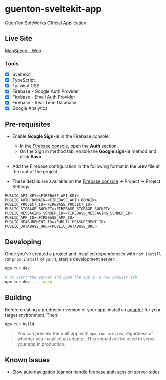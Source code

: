 # guenton-sveltekit-app

GuenTon SoftWorks Official Application

## Live Site

[MapSpeed - Web](https://www.guenton.com)

### Tools

- [x] SvelteKit
- [x] TypeScript
- [x] Tailwind CSS
- [x] Firebase - Google Auth Provider
- [x] Firebase - Email Auth Provider
- [x] Firebase - Real-Time Database
- [x] Google Analytics

## Pre-requisites

- Enable **Google Sign-In** in the Firebase console:

  - In the [Firebase console](https://console.firebase.google.com/), open the **Auth** section.
  - On the Sign in method tab, enable the **Google sign-in** method and click **Save**.

- Add the Firebase configuration in the following format in the **.env** file at the root of the project:
- These details are available on the [Firebase console](https://console.firebase.google.com/) -> Project -> Project Settings

```
PUBLIC_API_KEY=<FIREBASE_API_KEY>
PUBLIC_AUTH_DOMAIN=<FIREBASE_AUTH_DOMAIN>
PUBLIC_PROJECT_ID=<FIREBASE_PROJECT_ID>
PUBLIC_STORAGE_BUCKET=<FIREBASE_STORAGE_BUCKET>
PUBLIC_MESSAGING_SENDER_ID=<FIREBASE_MESSAGING_SENDER_ID>
PUBLIC_APP_ID=<FIREBASE_APP_ID>
PUBLIC_MEASUREMENT_ID=<PUBLIC_MEASUREMENT_ID>
PUBLIC_DATABASE_URL=<PUBLIC_DATABASE_URL>
```

## Developing

Once you've created a project and installed dependencies with `npm install` (or `pnpm install` or `yarn`), start a development server:

```bash
npm run dev

# or start the server and open the app in a new browser tab
npm run dev -- --open
```

## Building

Before creating a production version of your app, install an [adapter](https://kit.svelte.dev/docs#adapters) for your target environment. Then:

```bash
npm run build
```

> You can preview the built app with `npm run preview`, regardless of whether you installed an adapter. This should _not_ be used to serve your app in production.

## Known Issues

- Slow auto navigation (cannot handle firebase auth session server-side)
